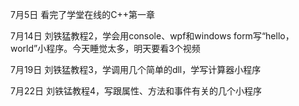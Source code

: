 7月5日
看完了学堂在线的C++第一章

7月14日
刘铁猛教程2，学会用console、wpf和windows form写“hello， world”小程序。今天睡觉太多，明天要看3个视频

7月19日
刘铁猛教程3，学调用几个简单的dll，学写计算器小程序

7月22日
刘铁锰教程4，写跟属性、方法和事件有关的几个小程序
